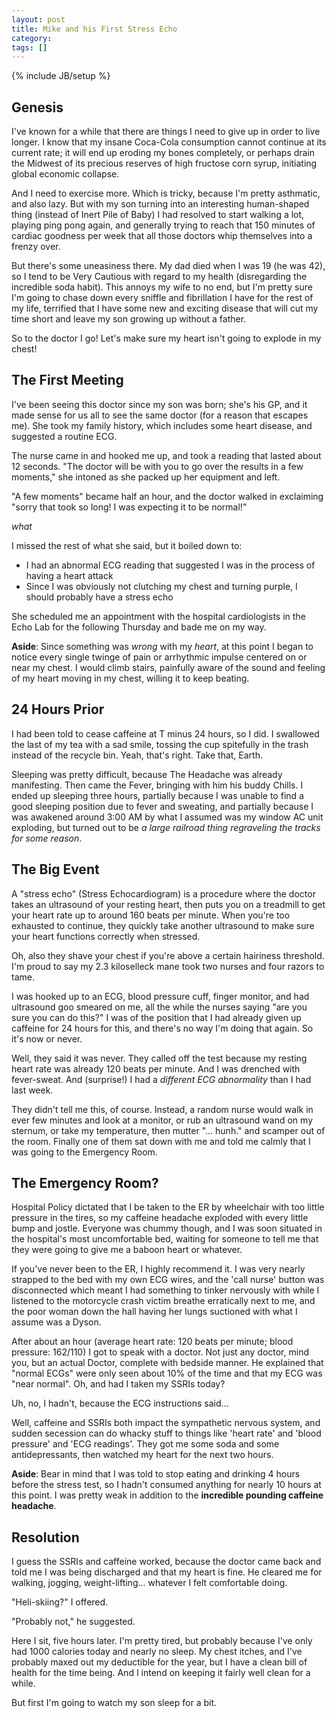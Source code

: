 ```yaml
---
layout: post
title: Mike and his First Stress Echo
category: 
tags: []
---
```

{% include JB/setup %}

## Genesis

I've known for a while that there are things I need to give up in order to live longer. I know that my insane Coca-Cola consumption cannot continue at its current rate; it will end up eroding my bones completely, or perhaps drain the Midwest of its precious reserves of high fructose corn syrup, initiating global economic collapse.

And I need to exercise more. Which is tricky, because I'm pretty asthmatic, and also lazy. But with my son turning into an interesting human-shaped thing (instead of Inert Pile of Baby) I had resolved to start walking a lot, playing ping pong again, and generally trying to reach that 150 minutes of cardiac goodness per week that all those doctors whip themselves into a frenzy over.

But there's some uneasiness there. My dad died when I was 19 (he was 42), so I tend to be Very Cautious with regard to my health (disregarding the incredible soda habit). This annoys my wife to no end, but I'm pretty sure I'm going to chase down every sniffle and fibrillation I have for the rest of my life, terrified that I have some new and exciting disease that will cut my time short and leave my son growing up without a father.

So to the doctor I go! Let's make sure my heart isn't going to explode in my chest!

## The First Meeting

I've been seeing this doctor since my son was born; she's his GP, and it made sense for us all to see the same doctor (for a reason that escapes me). She took my family history, which includes some heart disease, and suggested a routine ECG.

The nurse came in and hooked me up, and took a reading that lasted about 12 seconds. "The doctor will be with you to go over the results in a few moments," she intoned as she packed up her equipment and left.

"A few moments" became half an hour, and the doctor walked in exclaiming "sorry that took so long! I was expecting it to be normal!"

*what*

I missed the rest of what she said, but it boiled down to:

* I had an abnormal ECG reading that suggested I was in the process of having a heart attack
* Since I was obviously not clutching my chest and turning purple, I should probably have a stress echo

She scheduled me an appointment with the hospital cardiologists in the Echo Lab for the following Thursday and bade me on my way.

<p class="aside"><strong>Aside</strong>: Since something was <em>wrong</em> with my <em>heart</em>, at this point I began to notice every single twinge of pain or arrhythmic impulse centered on or near my chest. I would climb stairs, painfully aware of the sound and feeling of my heart moving in my chest, willing it to keep beating.</p>

## 24 Hours Prior

I had been told to cease caffeine at T minus 24 hours, so I did. I swallowed the last of my tea with a sad smile, tossing the cup spitefully in the trash instead of the recycle bin. Yeah, that's right. Take that, Earth.

Sleeping was pretty difficult, because The Headache was already manifesting. Then came the Fever, bringing with him his buddy Chills. I ended up sleeping three hours, partially because I was unable to find a good sleeping position due to fever and sweating, and partially because I was awakened around 3:00 AM by what I assumed was my window AC unit exploding, but turned out to be *a large railroad thing regraveling the tracks for some reason*.

## The Big Event

A "stress echo" (Stress Echocardiogram) is a procedure where the doctor takes an ultrasound of your resting heart, then puts you on a treadmill to get your heart rate up to around 160 beats per minute. When you're too exhausted to continue, they quickly take another ultrasound to make sure your heart functions correctly when stressed.

Oh, also they shave your chest if you're above a certain hairiness threshold. I'm proud to say my 2.3 kiloselleck mane took two nurses and four razors to tame.

I was hooked up to an ECG, blood pressure cuff, finger monitor, and had ultrasound goo smeared on me, all the while the nurses saying "are you sure you can do this?" I was of the position that I had already given up caffeine for 24 hours for this, and there's no way I'm doing that again. So it's now or never.

Well, they said it was never. They called off the test because my resting heart rate was already 120 beats per minute. And I was drenched with fever-sweat. And (surprise!) I had a *different ECG abnormality* than I had last week.

They didn't tell me this, of course. Instead, a random nurse would walk in ever few minutes and look at a monitor, or rub an ultrasound wand on my sternum, or take my temperature, then mutter "... hunh." and scamper out of the room. Finally one of them sat down with me and told me calmly that I was going to the Emergency Room.

## The Emergency Room?

Hospital Policy dictated that I be taken to the ER by wheelchair with too little pressure in the tires, so my caffeine headache exploded with every little bump and jostle. Everyone was chummy though, and I was soon situated in the hospital's most uncomfortable bed, waiting for someone to tell me that they were going to give me a baboon heart or whatever.

If you've never been to the ER, I highly recommend it. I was very nearly strapped to the bed with my own ECG wires, and the 'call nurse' button was disconnected which meant I had something to tinker nervously with while I listened to the motorcycle crash victim breathe erratically next to me, and the poor woman down the hall having her lungs suctioned with what I assume was a Dyson.

After about an hour (average heart rate: 120 beats per minute; blood pressure: 162/110) I got to speak with a doctor. Not just any doctor, mind you, but an actual Doctor, complete with bedside manner. He explained that "normal ECGs" were only seen about 10% of the time and that my ECG was "near normal". Oh, and had I taken my SSRIs today?

Uh, no, I hadn't, because the ECG instructions said...

Well, caffeine and SSRIs both impact the sympathetic nervous system, and sudden secession can do whacky stuff to things like 'heart rate' and 'blood pressure' and 'ECG readings'. They got me some soda and some antidepressants, then watched my heart for the next two hours.

<p class="aside"><strong>Aside</strong>: Bear in mind that I was told to stop eating and drinking 4 hours before the stress test, so I hadn't consumed anything for nearly 10 hours at this point. I was pretty weak in addition to the <strong>incredible pounding caffeine headache</strong>.</p>

## Resolution

I guess the SSRIs and caffeine worked, because the doctor came back and told me I was being discharged and that my heart is fine. He cleared me for walking, jogging, weight-lifting... whatever I felt comfortable doing.

"Heli-skiing?" I offered.

"Probably not," he suggested.

Here I sit, five hours later. I'm pretty tired, but probably because I've only had 1000 calories today and nearly no sleep. My chest itches, and I've probably maxed out my deductible for the year, but I have a clean bill of health for the time being. And I intend on keeping it fairly well clean for a while.

But first I'm going to watch my son sleep for a bit.